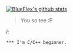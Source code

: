 [![BlueFlex's github stats](https://github-readme-stats.vercel.app/api?username=BlueFlex&show_icons=true&theme=dracula)](https://github.com/anuraghazra/github-readme-stats)

> You so tee :P

*i*:

```
*** I'm C/C++ beginner.
```